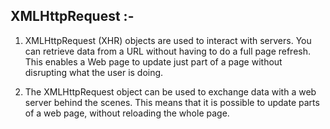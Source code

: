 ## XMLHttpRequest :- 
 1) XMLHttpRequest (XHR) objects are used to interact with servers. You can retrieve data from a URL without having to do a full page refresh. This enables a Web page to update just part of a page without disrupting what the user is doing.
 
 2) The XMLHttpRequest object can be used to exchange data with a web server behind the scenes. This means that it is possible to update parts of a web page, without reloading the whole page.

